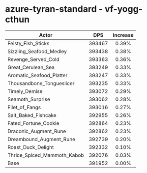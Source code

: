 # azure-tyran-standard - vf-yogg-cthun
| Actor | DPS | Increase |
|---|:---:|:---:|
|Feisty_Fish_Sticks|393467|0.39%|
|Sizzling_Seafood_Medley|393438|0.38%|
|Revenge_Served_Cold|393363|0.36%|
|Great_Cerulean_Sea|393249|0.33%|
|Aromatic_Seafood_Platter|393247|0.33%|
|Thousandbone_Tongueslicer|393235|0.33%|
|Timely_Demise|393072|0.29%|
|Seamoth_Surprise|393062|0.28%|
|Filet_of_Fangs|393016|0.27%|
|Salt_Baked_Fishcake|392955|0.26%|
|Fated_Fortune_Cookie|392864|0.23%|
|Draconic_Augment_Rune|392862|0.23%|
|Dreambound_Augment_Rune|392739|0.20%|
|Roast_Duck_Delight|392332|0.10%|
|Thrice_Spiced_Mammoth_Kabob|392076|0.03%|
|Base|391952|0.00%|
